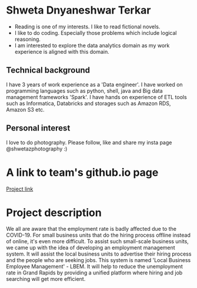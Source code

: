 # Shweta Dnyaneshwar Terkar
* Reading is one of my interests. I like to read fictional novels.
* I like to do coding. Especially those problems which include logical reasoning.
* I am interested to explore the data analytics domain as my work experience is aligned with this domain.
## Technical background
I have 3 years of work experience as a 'Data engineer'. I have worked on programming languages such as python, shell, java and Big data management frameworks 'Spark'. I have hands on experience of ETL tools such as Informatica, Databricks and storages such as Amazon RDS, Amazon S3 etc.
## Personal interest
I love to do photography. Please follow, like and share my insta page @shwetazphotography :)
# A link to team's github.io page
[Project link](https://github.com/kondaa1/GVSU-CIS641-Nidhyana.git)
# Project description
We all are aware that the employment rate is badly affected due to the COVID-19. For small business units that do the hiring process offline instead of online, it's even more difficult. To assist such small-scale business units, we came up with the idea of developing an employment management system. It will assist the local business units to advertise their hiring process and the people who are seeking jobs.
This system is named 'Local Business Employee Management' - LBEM. It will help to reduce the unemployment rate in Grand Rapids by providing a unified platform where hiring and job searching will get more efficient.


